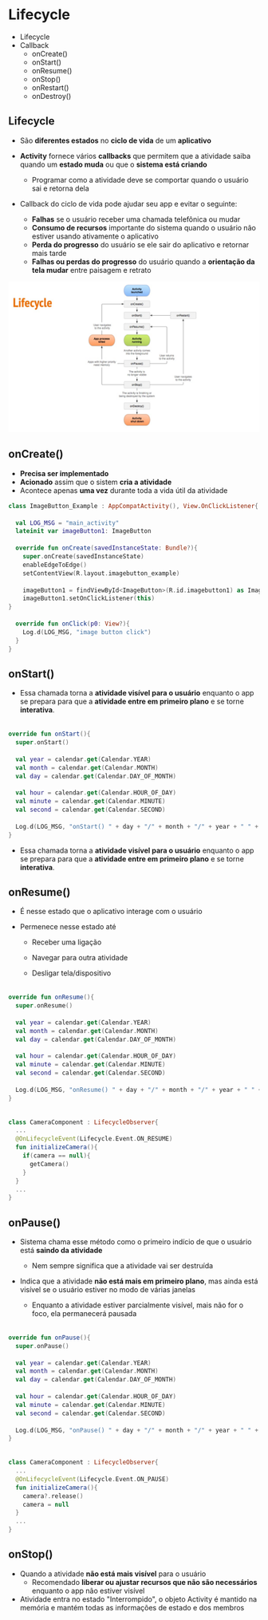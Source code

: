 # Lifecycle

- Lifecycle
- Callback
  - onCreate()
  - onStart()
  - onResume()
  - onStop()
  - onRestart()
  - onDestroy()

## Lifecycle

- São **diferentes estados** no **ciclo de vida** de um **aplicativo**

- **Activity** fornece vários **callbacks** que permitem que a atividade saiba quando um **estado muda** ou que o **sistema está criando**
  - Programar como a atividade deve se comportar quando o usuário sai e retorna dela

- Callback do ciclo de vida pode ajudar seu app e evitar o seguinte:
  - **Falhas** se o usuário receber uma chamada telefônica ou mudar
  - **Consumo de recursos** importante do sistema quando o usuário não estiver usando ativamente o aplicativo
  - **Perda do progresso** do usuário se ele sair do aplicativo e retornar mais tarde
  - **Falhas ou perdas do progresso** do usuário quando a **orientação da tela mudar** entre paisagem e retrato
 
  
<img src=".assets/91.jpg">

## onCreate()

- **Precisa ser implementado**
- **Acionado** assim que o sistem **cria a atividade**
- Acontece apenas **uma vez** durante toda a vida útil da atividade

```kotlin
class ImageButton_Example : AppCompatActivity(), View.OnClickListener{

  val LOG_MSG = "main_activity"
  lateinit var imageButton1: ImageButton

  override fun onCreate(savedInstanceState: Bundle?){
    super.onCreate(savedInstanceState)
    enableEdgeToEdge()
    setContentView(R.layout.imagebutton_example)

    imageButton1 = findViewById<ImageButton>(R.id.imagebutton1) as ImageButton
    imageButton1.setOnClickListener(this)
}

  override fun onClick(p0: View?){
    Log.d(LOG_MSG, "image button click")
  }
}
```

## onStart()

- Essa chamada torna a **atividade visível para o usuário** enquanto o app se prepara para que a **atividade entre em primeiro plano** e se torne **interativa**.

```kotlin

override fun onStart(){
  super.onStart()

  val year = calendar.get(Calendar.YEAR)
  val month = calendar.get(Calendar.MONTH)
  val day = calendar.get(Calendar.DAY_OF_MONTH)

  val hour = calendar.get(Calendar.HOUR_OF_DAY)
  val minute = calendar.get(Calendar.MINUTE)
  val second = calendar.get(Calendar.SECOND)

  Log.d(LOG_MSG, "onStart() " + day + "/" + month + "/" + year + " " + hour + ":" + minute + ":" + second)
}
```

- Essa chamada torna a **atividade visível para o usuário** enquanto o app se prepara para que a **atividade entre em primeiro plano** e se torne **interativa**.

## onResume()

- É nesse estado que o aplicativo interage com o usuário
- Permenece nesse estado até

  - Receber uma ligação
 
  - Navegar para outra atividade
 
  - Desligar tela/dispositivo
 
```kotlin

override fun onResume(){
  super.onResume()
  
  val year = calendar.get(Calendar.YEAR)
  val month = calendar.get(Calendar.MONTH)
  val day = calendar.get(Calendar.DAY_OF_MONTH)

  val hour = calendar.get(Calendar.HOUR_OF_DAY)
  val minute = calendar.get(Calendar.MINUTE)
  val second = calendar.get(Calendar.SECOND)

  Log.d(LOG_MSG, "onResume() " + day + "/" + month + "/" + year + " " + hour + ":" + minute + ":" + second)
}
```

```kotlin

class CameraComponent : LifecycleObserver{
  ...
  @OnLifecycleEvent(Lifecycle.Event.ON_RESUME)
  fun initializeCamera(){
    if(camera == null){
      getCamera()
    }
  }
  ...
}
```

## onPause()

- Sistema chama esse método como o primeiro indício de que o usuário está **saindo da atividade**
  - Nem sempre significa que a atividade vai ser destruída
 
- Indica que a atividade **não está mais em primeiro plano**, mas ainda está visível se o usuário estiver no modo de várias janelas
  - Enquanto a atividade estiver parcialmente visível, mais não for o foco, ela permanecerá pausada
 
```kotlin

override fun onPause(){
  super.onPause()
  
  val year = calendar.get(Calendar.YEAR)
  val month = calendar.get(Calendar.MONTH)
  val day = calendar.get(Calendar.DAY_OF_MONTH)

  val hour = calendar.get(Calendar.HOUR_OF_DAY)
  val minute = calendar.get(Calendar.MINUTE)
  val second = calendar.get(Calendar.SECOND)

  Log.d(LOG_MSG, "onPause() " + day + "/" + month + "/" + year + " " + hour + ":" + minute + ":" + second)
}
```

```kotlin

class CameraComponent : LifecycleObserver{
  ...
  @OnLifecycleEvent(Lifecycle.Event.ON_PAUSE)
  fun initializeCamera(){
    camera?.release()
    camera = null
  }
  ...
}
```

## onStop()

- Quando a atividade **não está mais visível** para o usuário
    - Recomendado **liberar ou ajustar recursos que não são necessários** enquanto o app não estiver visível
- Atividade entra no estado "Interrompido", o objeto Activity é mantido na memória e mantém todas as informações de estado e dos membros

